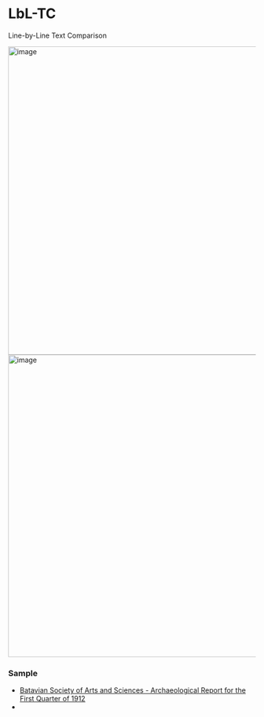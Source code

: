 # LbL-TC
Line-by-Line Text Comparison

<img width="1349" height="628" alt="image" src="https://github.com/user-attachments/assets/4b9dbe49-7a9d-4b39-9fa3-e5d98baa4124" />

<img width="1333" height="616" alt="image" src="https://github.com/user-attachments/assets/b7ac6338-7642-45a6-9428-b641be838871" />


### Sample
* [Batavian Society of Arts and Sciences - Archaeological Report for the First Quarter of 1912](https://altilunium.github.io/LbL-TC/sample/1912-Q1/)
* 
